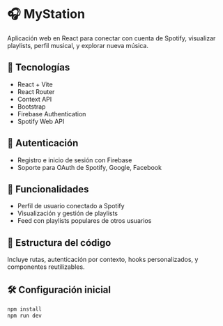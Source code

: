 # 🎧 MyStation

Aplicación web en React para conectar con cuenta de Spotify, visualizar playlists, perfil musical, y explorar nueva música.

## 🚀 Tecnologías

- React + Vite
- React Router
- Context API
- Bootstrap
- Firebase Authentication
- Spotify Web API

## 🔐 Autenticación

- Registro e inicio de sesión con Firebase
- Soporte para OAuth de Spotify, Google, Facebook

## 🎵 Funcionalidades

- Perfil de usuario conectado a Spotify
- Visualización y gestión de playlists
- Feed con playlists populares de otros usuarios

## 📁 Estructura del código

Incluye rutas, autenticación por contexto, hooks personalizados, y componentes reutilizables.

## 🛠️ Configuración inicial

```bash
npm install
npm run dev
